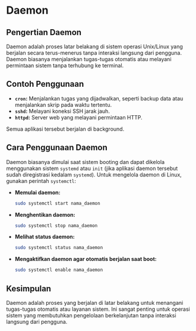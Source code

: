 # Daemon

## Pengertian Daemon
Daemon adalah proses latar belakang di sistem operasi Unix/Linux yang berjalan secara terus-menerus tanpa interaksi langsung dari pengguna. Daemon biasanya menjalankan tugas-tugas otomatis atau melayani permintaan sistem tanpa terhubung ke terminal.

## Contoh Penggunaan
- **`cron`:** Menjalankan tugas yang dijadwalkan, seperti backup data atau menjalankan skrip pada waktu tertentu.
- **`sshd`:** Melayani koneksi SSH jarak jauh.
- **`httpd`:** Server web yang melayani permintaan HTTP.

Semua aplikasi tersebut berjalan di background.

## Cara Penggunaan Daemon
Daemon biasanya dimulai saat sistem booting dan dapat dikelola menggunakan sistem `systemd` atau `init` (jika aplikasi daemon tersebut sudah diregistrasi kedalam `systemd`). Untuk mengelola daemon di Linux, gunakan perintah `systemctl`:

- **Memulai daemon:**
  ```bash
  sudo systemctl start nama_daemon
  ```

- **Menghentikan daemon:**
  ```bash
  sudo systemctl stop nama_daemon
  ```

- **Melihat status daemon:**
  ```bash
  sudo systemctl status nama_daemon
  ```

- **Mengaktifkan daemon agar otomatis berjalan saat boot:**
  ```bash
  sudo systemctl enable nama_daemon
  ```

## Kesimpulan
Daemon adalah proses yang berjalan di latar belakang untuk menangani tugas-tugas otomatis atau layanan sistem. Ini sangat penting untuk operasi sistem yang membutuhkan pengelolaan berkelanjutan tanpa interaksi langsung dari pengguna.